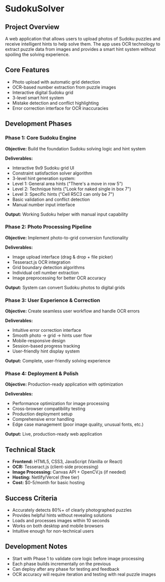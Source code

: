 # SudokuSolver
## Project Overview
A web application that allows users to upload photos of Sudoku puzzles and receive intelligent hints to help solve them. The app uses OCR technology to extract puzzle data from images and provides a smart hint system without spoiling the solving experience.

## Core Features
- Photo upload with automatic grid detection
- OCR-based number extraction from puzzle images
- Interactive digital Sudoku grid
- 3-level smart hint system
- Mistake detection and conflict highlighting
- Error correction interface for OCR inaccuracies

## Development Phases

### Phase 1: Core Sudoku Engine
**Objective:** Build the foundation Sudoku solving logic and hint system

**Deliverables:**
- Interactive 9x9 Sudoku grid UI
- Constraint satisfaction solver algorithm
- 3-level hint generation system:
 - Level 1: General area hints ("There's a move in row 5")
 - Level 2: Technique hints ("Look for naked single in box 7")
 - Level 3: Specific hints ("Cell R5C3 can only be 7")
- Basic validation and conflict detection
- Manual number input interface

**Output:** Working Sudoku helper with manual input capability

### Phase 2: Photo Processing Pipeline
**Objective:** Implement photo-to-grid conversion functionality

**Deliverables:**
- Image upload interface (drag & drop + file picker)
- Tesseract.js OCR integration
- Grid boundary detection algorithms
- Individual cell number extraction
- Image preprocessing for better OCR accuracy

**Output:** System can convert Sudoku photos to digital grids

### Phase 3: User Experience & Correction
**Objective:** Create seamless user workflow and handle OCR errors

**Deliverables:**
- Intuitive error correction interface
- Smooth photo → grid → hints user flow
- Mobile-responsive design
- Session-based progress tracking
- User-friendly hint display system

**Output:** Complete, user-friendly solving experience

### Phase 4: Deployment & Polish
**Objective:** Production-ready application with optimization

**Deliverables:**
- Performance optimization for image processing
- Cross-browser compatibility testing
- Production deployment setup
- Comprehensive error handling
- Edge case management (poor image quality, unusual fonts, etc.)

**Output:** Live, production-ready web application

## Technical Stack
- **Frontend:** HTML5, CSS3, JavaScript (Vanilla or React)
- **OCR:** Tesseract.js (client-side processing)
- **Image Processing:** Canvas API + OpenCV.js (if needed)
- **Hosting:** Netlify/Vercel (free tier)
- **Cost:** $0-5/month for basic hosting

## Success Criteria
- Accurately detects 80%+ of clearly photographed puzzles
- Provides helpful hints without revealing solutions
- Loads and processes images within 10 seconds
- Works on both desktop and mobile browsers
- Intuitive enough for non-technical users

## Development Notes
- Start with Phase 1 to validate core logic before image processing
- Each phase builds incrementally on the previous
- Can deploy after any phase for testing and feedback
- OCR accuracy will require iteration and testing with real puzzle images
